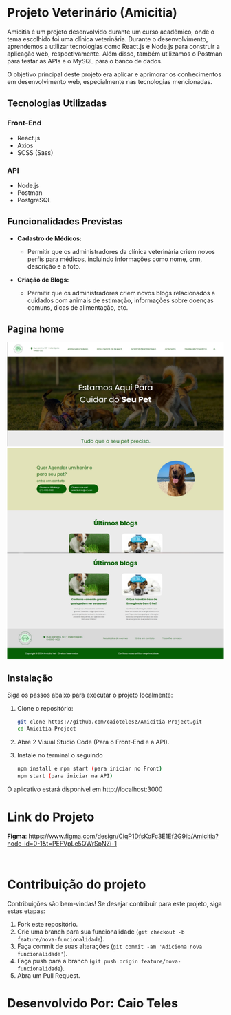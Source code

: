 # Projeto Veterinário (Amicitia)

Amicitia é um projeto desenvolvido durante um curso acadêmico, onde o tema escolhido foi uma clínica veterinária. Durante o desenvolvimento, aprendemos a utilizar tecnologias como React.js e Node.js para construir a aplicação web, respectivamente. Além disso, também utilizamos o Postman para testar as APIs e o MySQL para o banco de dados.

O objetivo principal deste projeto era aplicar e aprimorar os conhecimentos em desenvolvimento web, especialmente nas tecnologias mencionadas.

## Tecnologias Utilizadas

### Front-End
- React.js
- Axios
- SCSS (Sass)

### API
- Node.js
- Postman
- PostgreSQL

## Funcionalidades Previstas
- **Cadastro de Médicos:**
  - Permitir que os administradores da clínica veterinária criem novos perfis para médicos, incluindo informações como nome, crm, descrição e a foto.

- **Criação de Blogs:**
  - Permitir que os administradores criem novos blogs relacionados a cuidados com animais de estimação, informações sobre doenças comuns, dicas de alimentação, etc.


## Pagina home
![Create](images/foto%201.jpg)
![Create](images/foto%202.jpg)
![Create](images/foto%203.jpg)

## Instalação

Siga os passos abaixo para executar o projeto localmente:

1. Clone o repositório:

   ```bash
   git clone https://github.com/caiotelesz/Amicitia-Project.git
   cd Amicitia-Project

2. Abre 2 Visual Studio Code (Para o Front-End e a API).

3. Instale no terminal o seguindo

    ```bash
   npm install e npm start (para iniciar no Front)
   npm start (para iniciar na API)

O aplicativo estará disponível em http://localhost:3000 
<br />
# Link do Projeto
**Figma**: https://www.figma.com/design/CiqP1DfsKoFc3E1Ef2G9ib/Amicitia?node-id=0-1&t=PEFVpLe5QWrSpNZi-1

<br />

# Contribuição do projeto
Contribuições são bem-vindas! Se desejar contribuir para este projeto, siga estas etapas:

1. Fork este repositório.
2. Crie uma branch para sua funcionalidade (`git checkout -b feature/nova-funcionalidade`).
3. Faça commit de suas alterações (`git commit -am 'Adiciona nova funcionalidade'`).
4. Faça push para a branch (`git push origin feature/nova-funcionalidade`).
5. Abra um Pull Request.


# Desenvolvido Por: Caio Teles
